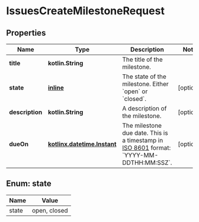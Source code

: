 
# IssuesCreateMilestoneRequest

## Properties
Name | Type | Description | Notes
------------ | ------------- | ------------- | -------------
**title** | **kotlin.String** | The title of the milestone. | 
**state** | [**inline**](#State) | The state of the milestone. Either &#x60;open&#x60; or &#x60;closed&#x60;. |  [optional]
**description** | **kotlin.String** | A description of the milestone. |  [optional]
**dueOn** | [**kotlinx.datetime.Instant**](kotlinx.datetime.Instant.md) | The milestone due date. This is a timestamp in [ISO 8601](https://en.wikipedia.org/wiki/ISO_8601) format: &#x60;YYYY-MM-DDTHH:MM:SSZ&#x60;. |  [optional]


<a id="State"></a>
## Enum: state
Name | Value
---- | -----
state | open, closed



